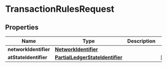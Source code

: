 

# TransactionRulesRequest


## Properties

Name | Type | Description | Notes
------------ | ------------- | ------------- | -------------
**networkIdentifier** | [**NetworkIdentifier**](NetworkIdentifier.md) |  | 
**atStateIdentifier** | [**PartialLedgerStateIdentifier**](PartialLedgerStateIdentifier.md) |  |  [optional]



